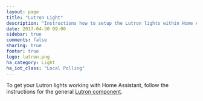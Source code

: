 ```yaml
---
layout: page
title: "Lutron Light"
description: "Instructions how to setup the Lutron lights within Home Assistant."
date: 2017-04-30 09:00
sidebar: true
comments: false
sharing: true
footer: true
logo: lutron.png
ha_category: Light
ha_iot_class: "Local Polling"
---
```


To get your Lutron lights working with Home Assistant, follow the instructions for the general [Lutron component](/components/lutron/).
